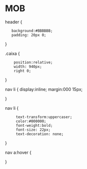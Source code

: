 # MOB 


header {

       background:#BBBBBB;
       padding: 20px 0;

}

 .caixa {

        position:relative;
        width: 940px;
        right 0;

 }

  nav li {
         display:inline;
         margin:000 15px;

}

 nav li {

         text-transform:uppercaser;
         color:#000000;
         font-weight:bold;
         font-size: 22px;
         text-decoration: none;

} 

 nav a:hover {

}    